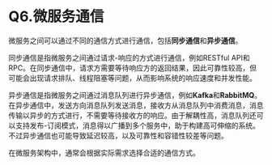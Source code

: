 # Q6.微服务通信

微服务之间可以通过不同的通信方式进行通信，包括**同步通信**和**异步通信**。

同步通信是指微服务之间通过请求-响应的方式进行通信，例如RESTful API和RPC。在同步通信中，请求方需要等待响应方的返回结果，因此可靠性较高，但可能会出现请求排队、线程阻塞等问题，从而影响系统的响应速度和并发性能。

异步通信是指微服务之间通过消息队列进行异步通信，例如**Kafka**和**RabbitMQ**。在异步通信中，发送方向消息队列发送消息，接收方从消息队列中消费消息，消息传输以异步的方式进行，不需要等待接收方的响应。由于解耦性高，消息队列还可以支持发布-订阅模式，消息得以广播到多个服务中，助于构建高可伸缩的系统。不过异步通信也可能导致延迟较高，以及可靠性和容错性较差等问题。

在微服务架构中，通常会根据实际需求选择合适的通信方式。